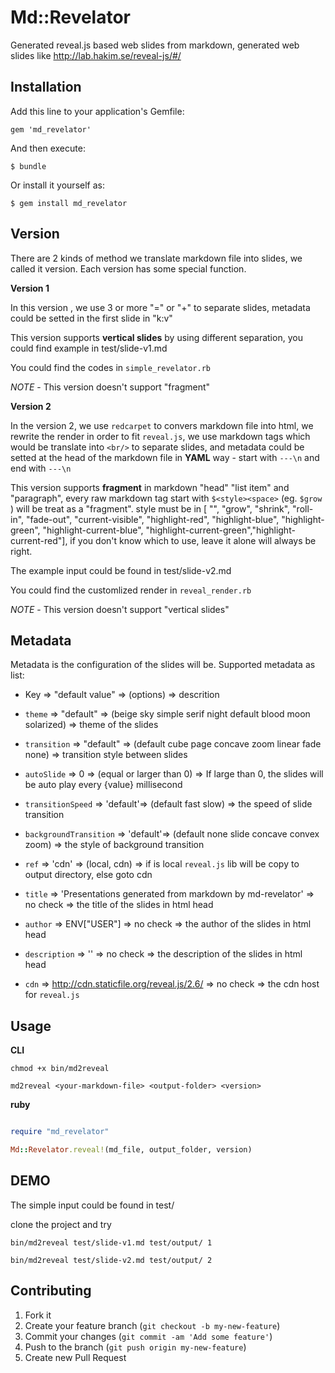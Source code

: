 # Md::Revelator

Generated reveal.js based web slides from markdown, generated web slides like <http://lab.hakim.se/reveal-js/#/>

## Installation

Add this line to your application's Gemfile:

    gem 'md_revelator'

And then execute:

    $ bundle

Or install it yourself as:

    $ gem install md_revelator

## Version

There are 2 kinds of method we translate markdown file into slides, we called it version. Each version has some special function.

**Version 1** 

  In this version , we use 3 or more "=" or "+" to separate slides, metadata could be setted in the first slide in "k:v"

  This version supports **vertical slides** by using different separation, you could find example in test/slide-v1.md

  You could find the codes in `simple_revelator.rb` 

  *NOTE* - This version doesn't support "fragment"

**Version 2**

  In the version 2, we use `redcarpet` to convers markdown file into html, we rewrite the render in order to fit `reveal.js`,
we use markdown tags which would be translate into `<br/>` to separate slides, 
and metadata could be setted at the head of the markdown file in **YAML** way - start with `---\n` and end with `---\n`

This version supports **fragment** in markdown "head" "list item" and "paragraph", every raw markdown tag start with `$<style><space>` (eg. `$grow `) will be treat as a "fragment". style must be in [ "", "grow", "shrink", "roll-in", "fade-out", "current-visible",
"highlight-red", "highlight-blue", "highlight-green", "highlight-current-blue", "highlight-current-green","highlight-current-red"],
if you don't know which to use, leave it alone will always be right.

  The example input could be found in test/slide-v2.md

  You could find the customlized render in `reveal_render.rb`

  *NOTE* - This version doesn't support "vertical slides"

## Metadata

Metadata is the configuration of the slides will be. Supported metadata as list:

* Key => "default value" => (options) => descrition

* `theme` => "default"  => (beige sky simple serif night default blood moon solarized) => theme of the slides
* `transition` => "default" => (default cube page concave zoom linear fade none) => transition style between slides
* `autoSlide` => 0 => (equal or larger than 0) => If large than 0, the slides will be auto play every {value} millisecond
* `transitionSpeed` => 'default'=> (default fast slow) => the speed of slide transition
* `backgroundTransition` => 'default'=> (default none slide concave convex zoom) => the style of background transition
* `ref` => 'cdn' => (local, cdn) => if is local `reveal.js` lib will be copy to output directory, else goto cdn
* `title` => 'Presentations generated from markdown by md-revelator' => no check => the title of the slides in html head
* `author` =>  ENV["USER"] => no check => the author of the slides in html head
* `description` => '' => no check => the description of the slides in html head
* `cdn` => <http://cdn.staticfile.org/reveal.js/2.6/> => no check => the cdn host for `reveal.js`

## Usage

**CLI**

`chmod +x bin/md2reveal`

`md2reveal <your-markdown-file> <output-folder> <version>`

**ruby**

```ruby

require "md_revelator"

Md::Revelator.reveal!(md_file, output_folder, version)

```


## DEMO

The simple input could be found in test/

clone the project and try

```
bin/md2reveal test/slide-v1.md test/output/ 1

bin/md2reveal test/slide-v2.md test/output/ 2
```

## Contributing

1. Fork it
2. Create your feature branch (`git checkout -b my-new-feature`)
3. Commit your changes (`git commit -am 'Add some feature'`)
4. Push to the branch (`git push origin my-new-feature`)
5. Create new Pull Request
